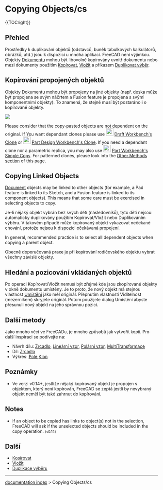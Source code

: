 # Copying Objects/cs
{{TOCright}}


<div class="mw-translate-fuzzy">

## Přehled

Prostředky k duplikování objektů (odstavců, buněk tabulkových kalkulátorů, obrázků, atd.) jsou k dispozici u mnoha aplikací. FreeCAD není výjimkou. Objekty [Dokumentu](Document_structure.md) mohou být libovolně kopírovány uvnitř dokumentu nebo mezi dokumenty použitím [Kopírovat](Std_Copy.md), [Vložit](Std_Paste.md) a příkazem [Duplikovat výběr](Std_DuplicateSelection.md).

## Kopírování propojených objektů 

Objekty [Dokumentu](Document_structure.md) mohou být propojeny na jiné objekty (např. deska může být propojena se svým náčrtem a Fusion feature je propojena s svými komponentními objekty). To znamená, že stejně musí být postaráno i o kopírované objekty.


</div>

![](images/Copy_past_duplicate.png )

Please consider that the copy-pasted objects are not dependent on the original. If You want dependant clones please use <img alt="" src=images/Draft_Clone.svg  style="width:24px;"> [ Draft Workbench\'s Clone](Draft_Clone.md) or <img alt="" src=images/PartDesign_Clone.svg  style="width:24px;"> [ Part Design Workbench\'s Clone](PartDesign_Clone.md). If you need a dependant clone nor a parametric replica, you may also use <img alt="" src=images/Part_SimpleCopy.svg  style="width:24px;"> [ Part Workbench\'s Simple Copy](Part_SimpleCopy.md). For patterned clones, please look into the [ Other Methods section](Copying_Objects#Other_Methods.md) of this page.

## Copying Linked Objects 

[Document](Document_structure.md) objects may be linked to other objects (for example, a Pad feature is linked to its Sketch, and a Fusion feature is linked to its component objects). This means that some care must be exercised in selecting objects to copy.


<div class="mw-translate-fuzzy">

Je-li nějaký objekt vybrán bez svých dětí (následovníků), tyto děti nejsou automaticky duplikovány použitím Kopírovat/Vložit nebo Duplikováním výběru. V takovém případě může kopírovaný objekt vykazovat nečekané chování, protože nejsou k dispozici očekávaná propojení.


</div>

In general, recommended practice is to select all dependent objects when copying a parent object.


<div class="mw-translate-fuzzy">

Obecně doporučovaná praxe je při kopírování rodičovského objektu vybrat všechny závislé objekty.

## Hledání a pozicování vkládaných objektů 

Po operaci Kopírovat/Vložit nemusí být zřejmé kde jsou zkopírované objekty v okně dokumentu umístěny. Je to proto, že nový objekt má stejnou vlastnost [Umístění](Placement.md) jako měl originál. Přepnutím vlastnosti Viditelnost (mezerníkem) skryjete originál. Potom použijete dialog Umístění abyste přesunuli nový objekt na jeho správnou pozici.


</div>


<div class="mw-translate-fuzzy">

## Další metody 

Jako mnoho věcí ve FreeCADu, je mnoho způsobů jak vytvořit kopii. Pro další inspiraci se podívejte na:

-   Návrh dílu: [Zrcadlo](PartDesign_Mirrored.md), [Lineární vzor](PartDesign_LinearPattern.md), [Polární vzor](PartDesign_PolarPattern.md), [MultiTransformace](PartDesign_MultiTransform.md)
-   Díl: [Zrcadlo](Part_Mirror.md)
-   Výkres: [Pole](Draft_Array.md),[Klon](Draft_Clone.md)

## Poznámky

-   Ve verzi v0.14+, jestliže nějaký kopírovaný objekt je propojen s objektem, který není kopírován, FreeCAD se zeptá jestli by nevybraný objekt neměl být také zahrnut do kopírování.


</div>

## Notes

-   If an object to be copied has links to object(s) not in the selection, FreeCAD will ask if the unselected objects should be included in the copy operation. <small>(v0.14)</small> 

## Další

-   [Kopírovat](Std_Copy.md)
-   [Vložit](Std_Paste.md)
-   [Duplikace výběru](Std_DuplicateSelection.md)

---
[documentation index](../README.md) > Copying Objects/cs
